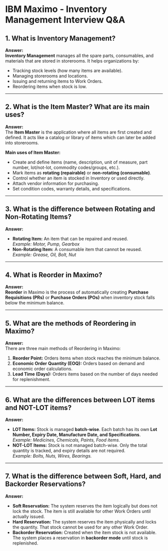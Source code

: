 # IBM Maximo - Inventory Management Interview Q&A

## 1. What is Inventory Management?
**Answer:**  
**Inventory Management** manages all the spare parts, consumables, and materials that are stored in storerooms. It helps organizations by:  
- Tracking stock levels (how many items are available).  
- Managing storerooms and locations.  
- Issuing and returning items to Work Orders.  
- Reordering items when stock is low.

---

## 2. What is the Item Master? What are its main uses?
**Answer:**  
The **Item Master** is the application where all items are first created and defined. It acts like a catalog or library of items which can later be added into storerooms.  

**Main uses of Item Master:**  
- Create and define items (name, description, unit of measure, part number, lot/not-lot, commodity codes/groups, etc.).  
- Mark items as **rotating (repairable)** or **non-rotating (consumable)**.  
- Control whether an item is stocked in Inventory or used directly.  
- Attach vendor information for purchasing.  
- Set condition codes, warranty details, and specifications.

---

## 3. What is the difference between Rotating and Non-Rotating Items?
**Answer:**  
- **Rotating Item:** An item that can be repaired and reused.  
  *Example: Motor, Pump, Gearbox*  
- **Non-Rotating Item:** A consumable item that cannot be reused.  
  *Example: Grease, Oil, Bolt, Nut*  

---

## 4. What is Reorder in Maximo?
**Answer:**  
**Reorder** in Maximo is the process of automatically creating **Purchase Requisitions (PRs)** or **Purchase Orders (POs)** when inventory stock falls below the minimum balance.

---

## 5. What are the methods of Reordering in Maximo?
**Answer:**  
There are three main methods of Reordering in Maximo:  
1. **Reorder Point:** Orders items when stock reaches the minimum balance.  
2. **Economic Order Quantity (EOQ):** Orders based on demand and economic order calculations.  
3. **Lead Time (Days):** Orders items based on the number of days needed for replenishment.

---

## 6. What are the differences between LOT items and NOT-LOT items?
**Answer:**  
- **LOT Items:** Stock is managed **batch-wise**. Each batch has its own **Lot Number, Expiry Date, Manufacture Date, and Specifications**.  
  *Example: Medicines, Chemicals, Paints, Food items.*  
- **NOT-LOT Items:** Stock is not managed batch-wise. Only the total quantity is tracked, and expiry details are not required.  
  *Example: Bolts, Nuts, Wires, Bearings.*

---

## 7. What is the difference between Soft, Hard, and Backorder Reservations?
**Answer:**  
- **Soft Reservation:** The system reserves the item logically but does not lock the stock. The item is still available for other Work Orders until actually issued.  
- **Hard Reservation:** The system reserves the item physically and locks the quantity. That stock cannot be used for any other Work Order.  
- **Backorder Reservation:** Created when the item stock is not available. The system places a reservation in **backorder mode** until stock is replenished.
